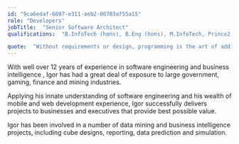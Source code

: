 ```yaml
---
id: "9ca6edaf-6697-e311-aeb2-00783af55a15"
role: "Developers"
jobTitle:  "Senior Software Architect"
qualifications:  "B.InfoTech (hons), B.Eng (hons), M.InfoTech, Prince2 Practitioner, MCPD"

quote:  "Without requirements or design, programming is the art of adding bugs to an empty text file."
---
```


With well over 12 years of experience in software engineering and business intelligence , Igor has had a great deal of exposure to large government, gaming, finance and mining industries. 

Applying his innate understanding of software engineering and his wealth of mobile and web development experience, Igor successfully delivers projects to businesses and executives that provide best possible value.   

Igor has been involved in a number of data mining and business intelligence projects, including cube designs, reporting, data prediction and simulation.  
